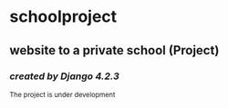 # schoolproject
## website to a private school (Project)
### _created by Django 4.2.3_
<sub>The project is under development</sub>
